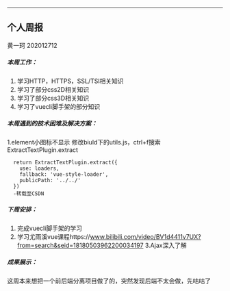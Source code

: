 

---

## 个人周报

黄一珂 202012712



##### 本周工作：

1. 学习HTTP，HTTPS，SSL/TSl相关知识
2. 学习了部分css2D相关知识
3. 学习了部分css3D相关知识
4. 学习了vuecli脚手架的部分知识



##### 本周遇到的技术困难及解决方案：

1.element小图标不显示
 修改biuld下的utils.js，ctrl+f搜索ExtractTextPlugin.extract
 
      return ExtractTextPlugin.extract({
        use: loaders,
        fallback: 'vue-style-loader',
        publicPath: '../../'
      })
      -转载至CSDN

##### 下周安排：

1. 完成vuecli脚手架的学习
2. 学习尤雨溪vue课程https://www.bilibili.com/video/BV1d4411v7UX?from=search&seid=18180503962200034197
3.Ajax深入了解

##### 成果展示：
这周本来想把一个前后端分离项目做了的，突然发现后端不太会做，先咕咕了

